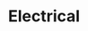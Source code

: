 ---
title: Electrical
subTitle: Electrical Subsystem
features: 
  - Powered by four 3S Lithium-Polymer Batteries
  - Custom made power-distribution board with protection and monitoring circuits
  - Two Logitech C290 cameras for 1080p video feed
  - Bluerobotics Depth Sensor for precision depth
  - Intel NUC for high-processing power
---